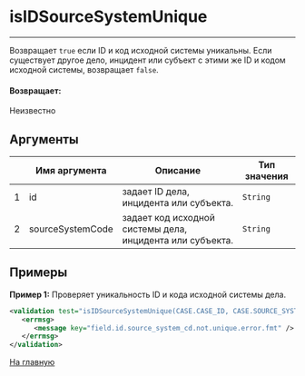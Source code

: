 # isIDSourceSystemUnique

---

Возвращает `true` если ID и код исходной системы уникальны.
Если существует другое дело, инцидент или субъект с этими же ID и кодом исходной системы, возвращает `false`.

#### Возвращает:

Неизвестно

## Аргументы

|  | Имя аргумента | Описание | Тип значения |
| --- | --- | --- | --- |
| 1 | id | задает ID дела, инцидента или субъекта. | `String` |
| 2 | sourceSystemCode | задает код исходной системы дела, инцидента или субъекта. | `String` |

## Примеры

**Пример 1:** Проверяет уникальность ID и кода исходной системы дела.
```xml
<validation test="isIDSourceSystemUnique(CASE.CASE_ID, CASE.SOURCE_SYSTEM_CD)">
   <errmsg>
      <message key="field.id.source_system_cd.not.unique.error.fmt" />
   </errmsg>
</validation>
```



[На главную](./)